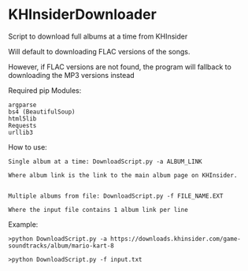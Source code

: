 # KHInsiderDownloader
Script to download full albums at a time from KHInsider

Will default to downloading FLAC versions of the songs.

However, if FLAC versions are not found, the program will fallback to downloading the MP3 versions instead



Required pip Modules:
```
argparse
bs4 (BeautifulSoup)
html5lib
Requests
urllib3
```

How to use:
```
Single album at a time: DownloadScript.py -a ALBUM_LINK

Where album link is the link to the main album page on KHInsider.


Multiple albums from file: DownloadScript.py -f FILE_NAME.EXT

Where the input file contains 1 album link per line
```
Example: 
```
>python DownloadScript.py -a https://downloads.khinsider.com/game-soundtracks/album/mario-kart-8

>python DownloadScript.py -f input.txt
```
